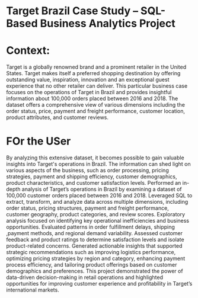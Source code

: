 # Target Brazil Case Study – SQL-Based Business Analytics Project

# Context: 

Target is a globally renowned brand and a prominent retailer in the United States. Target makes itself a preferred shopping destination by offering outstanding value, inspiration, innovation and an exceptional guest experience that no other retailer can deliver. This particular business case focuses on the operations of Target in Brazil and provides insightful information about 100,000 orders placed between 2016 and 2018. The dataset offers a comprehensive view of various dimensions including the order status, price, payment and freight performance, customer location, product attributes, and customer reviews.

# FOr the USer

By analyzing this extensive dataset, it becomes possible to gain valuable insights into Target's operations in Brazil. The information can shed light on various aspects of the business, such as order processing, pricing strategies, payment and shipping efficiency, customer demographics, product characteristics, and customer satisfaction levels. Performed an in-depth analysis of Target’s operations in Brazil by examining a dataset of 100,000 customer orders placed between 2016 and 2018. Leveraged SQL to extract, transform, and analyze data across multiple dimensions, including order status, pricing structures, payment and freight performance, customer geography, product categories, and review scores. Exploratory analysis focused on identifying key operational inefficiencies and business opportunities. Evaluated patterns in order fulfillment delays, shipping ,payment methods, and regional demand variability. Assessed customer feedback and product ratings to determine satisfaction levels and isolate product-related concerns. Generated actionable insights that supported strategic recommendations such as improving logistics performance, optimizing pricing strategies by region and category, enhancing payment process efficiency, and tailoring product offerings based on customer demographics and preferences. This project demonstrated the power of data-driven decision-making in retail operations and highlighted opportunities for improving customer experience and profitability in Target’s international markets.
